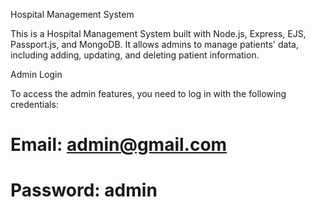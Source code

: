 Hospital Management System

This is a Hospital Management System built with Node.js, Express, EJS, Passport.js, and MongoDB. It allows admins to manage patients' data, including adding, updating, and deleting patient information.


Admin Login

To access the admin features, you need to log in with the following credentials:

# Email: admin@gmail.com


# Password: admin





